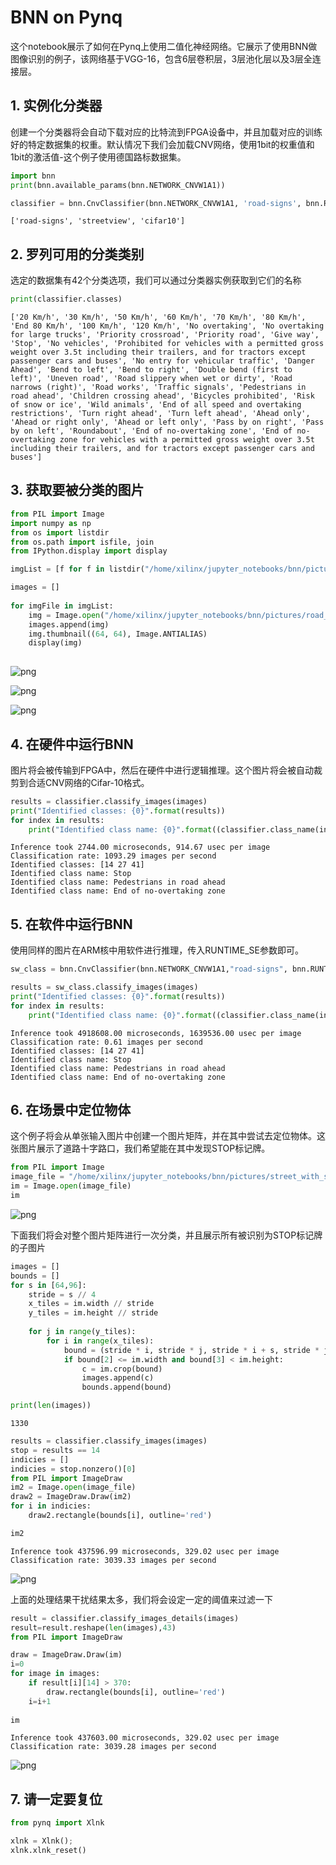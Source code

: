 
# BNN on Pynq

这个notebook展示了如何在Pynq上使用二值化神经网络。它展示了使用BNN做图像识别的例子，该网络基于VGG-16，包含6层卷积层，3层池化层以及3层全连接层。

## 1. 实例化分类器

创建一个分类器将会自动下载对应的比特流到FPGA设备中，并且加载对应的训练好的特定数据集的权重。默认情况下我们会加载CNV网络，使用1bit的权重值和1bit的激活值-这个例子使用德国路标数据集。


```python
import bnn
print(bnn.available_params(bnn.NETWORK_CNVW1A1))

classifier = bnn.CnvClassifier(bnn.NETWORK_CNVW1A1, 'road-signs', bnn.RUNTIME_HW)
```



    ['road-signs', 'streetview', 'cifar10']


## 2. 罗列可用的分类类别
选定的数据集有42个分类选项，我们可以通过分类器实例获取到它们的名称


```python
print(classifier.classes)
```

    ['20 Km/h', '30 Km/h', '50 Km/h', '60 Km/h', '70 Km/h', '80 Km/h', 'End 80 Km/h', '100 Km/h', '120 Km/h', 'No overtaking', 'No overtaking for large trucks', 'Priority crossroad', 'Priority road', 'Give way', 'Stop', 'No vehicles', 'Prohibited for vehicles with a permitted gross weight over 3.5t including their trailers, and for tractors except passenger cars and buses', 'No entry for vehicular traffic', 'Danger Ahead', 'Bend to left', 'Bend to right', 'Double bend (first to left)', 'Uneven road', 'Road slippery when wet or dirty', 'Road narrows (right)', 'Road works', 'Traffic signals', 'Pedestrians in road ahead', 'Children crossing ahead', 'Bicycles prohibited', 'Risk of snow or ice', 'Wild animals', 'End of all speed and overtaking restrictions', 'Turn right ahead', 'Turn left ahead', 'Ahead only', 'Ahead or right only', 'Ahead or left only', 'Pass by on right', 'Pass by on left', 'Roundabout', 'End of no-overtaking zone', 'End of no-overtaking zone for vehicles with a permitted gross weight over 3.5t including their trailers, and for tractors except passenger cars and buses']


## 3. 获取要被分类的图片


```python
from PIL import Image
import numpy as np
from os import listdir
from os.path import isfile, join
from IPython.display import display

imgList = [f for f in listdir("/home/xilinx/jupyter_notebooks/bnn/pictures/road_signs/") if isfile(join("/home/xilinx/jupyter_notebooks/bnn/pictures/road_signs/", f))]

images = []
   
for imgFile in imgList:
	img = Image.open("/home/xilinx/jupyter_notebooks/bnn/pictures/road_signs/" + imgFile)
	images.append(img)    
	img.thumbnail((64, 64), Image.ANTIALIAS)
	display(img) 
  
```


![png](pictures/output_5_0.png)



![png](pictures/output_5_1.png)



![png](pictures/output_5_2.png)


## 4. 在硬件中运行BNN
图片将会被传输到FPGA中，然后在硬件中进行逻辑推理。这个图片将会被自动裁剪到合适CNV网络的Cifar-10格式。


```python
results = classifier.classify_images(images)
print("Identified classes: {0}".format(results))
for index in results:
    print("Identified class name: {0}".format((classifier.class_name(index))))
```

    Inference took 2744.00 microseconds, 914.67 usec per image
    Classification rate: 1093.29 images per second
    Identified classes: [14 27 41]
    Identified class name: Stop
    Identified class name: Pedestrians in road ahead
    Identified class name: End of no-overtaking zone


## 5. 在软件中运行BNN
使用同样的图片在ARM核中用软件进行推理，传入RUNTIME_SE参数即可。


```python
sw_class = bnn.CnvClassifier(bnn.NETWORK_CNVW1A1,"road-signs", bnn.RUNTIME_SW)

results = sw_class.classify_images(images)
print("Identified classes: {0}".format(results))
for index in results:
    print("Identified class name: {0}".format((classifier.class_name(index))))
```

    Inference took 4918608.00 microseconds, 1639536.00 usec per image
    Classification rate: 0.61 images per second
    Identified classes: [14 27 41]
    Identified class name: Stop
    Identified class name: Pedestrians in road ahead
    Identified class name: End of no-overtaking zone


## 6. 在场景中定位物体

这个例子将会从单张输入图片中创建一个图片矩阵，并在其中尝试去定位物体。这张图片展示了道路十字路口，我们希望能在其中发现STOP标记牌。


```python
from PIL import Image
image_file = "/home/xilinx/jupyter_notebooks/bnn/pictures/street_with_stop.JPG"
im = Image.open(image_file)
im
```




![png](pictures/output_11_0.png)



下面我们将会对整个图片矩阵进行一次分类，并且展示所有被识别为STOP标记牌的子图片


```python
images = []
bounds = []
for s in [64,96]:
    stride = s // 4
    x_tiles = im.width // stride
    y_tiles = im.height // stride
    
    for j in range(y_tiles):
        for i in range(x_tiles):
            bound = (stride * i, stride * j, stride * i + s, stride * j + s)
            if bound[2] <= im.width and bound[3] < im.height:
                c = im.crop(bound)
                images.append(c)
                bounds.append(bound)

print(len(images))
```

    1330



```python
results = classifier.classify_images(images)
stop = results == 14
indicies = []
indicies = stop.nonzero()[0]
from PIL import ImageDraw
im2 = Image.open(image_file)
draw2 = ImageDraw.Draw(im2)
for i in indicies:
    draw2.rectangle(bounds[i], outline='red')

im2
```

    Inference took 437596.99 microseconds, 329.02 usec per image
    Classification rate: 3039.33 images per second





![png](pictures/output_14_1.png)



上面的处理结果干扰结果太多，我们将会设定一定的阈值来过滤一下


```python
result = classifier.classify_images_details(images)
result=result.reshape(len(images),43)
from PIL import ImageDraw

draw = ImageDraw.Draw(im)
i=0
for image in images:
    if result[i][14] > 370:
        draw.rectangle(bounds[i], outline='red')
    i=i+1    
    
im
```

    Inference took 437603.00 microseconds, 329.02 usec per image
    Classification rate: 3039.28 images per second





![png](pictures/output_16_1.png)



## 7. 请一定要复位


```python
from pynq import Xlnk

xlnk = Xlnk();
xlnk.xlnk_reset()
```
